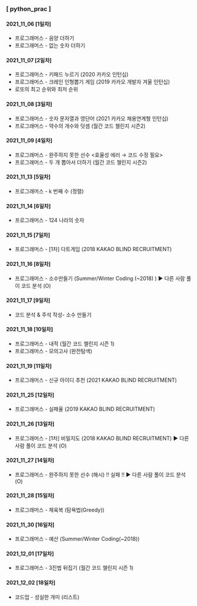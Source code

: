 ### [ python_prac ] 
#### 2021_11_06 [1일차]
 * 프로그래머스 - 음양 더하기 
 * 프로그래머스 - 없는 숫자 더하기
#### 2021_11_07 [2일차]
 * 프로그래머스 - 키패드 누르기 (2020 카카오 인턴십)
 * 프로그래머스 - 크레인 인형뽑기 게임 (2019 카카오 개발자 겨울 인턴십)
 * 로또의 최고 순위와 최저 순위
#### 2021_11_08 [3일차]
 * 프로그래머스 - 숫자 문자열과 영단어 (2021 카카오 채용연계형 인턴십)
 * 프로그래머스 - 약수의 개수와 덧셈 (월간 코드 챌린지 시즌2)
#### 2021_11_09 [4일차]
 * 프로그래머스 - 완주하지 못한 선수 <효율성 에러 → 코드 수정 필요>
 * 프로그래머스 - 두 개 뽑아서 더하기 (월간 코드 챌린지 시즌2) 
#### 2021_11_13 [5일차]
 * 프로그래머스 - k 번째 수 (정렬)
#### 2021_11_14 [6일차]
 * 프로그래머스 - 124 나라의 숫자
#### 2021_11_15 [7일차]
 * 프로그래머스 - [1차] 다트게임 (2018 KAKAO BLIND RECRUITMENT) 
#### 2021_11_16 [8일차]
 * 프로그래머스 - 소수만들기 (Summer/Winter Coding (~2018) )  ▶ 다른 사람 풀이 코드 분석 (O)
#### 2021_11_17 [9일차]
 * 코드 분석 & 주석 작성- 소수 만들기 
#### 2021_11_18 [10일차]
 * 프로그래머스 - 내적 (월간 코드 챌린지 시즌 1)
 * 프로그래머스 - 모의고사 (완전탐색)
#### 2021_11_19 [11일차]
 * 프로그래머스 - 신규 아이디 추천 (2021 KAKAO BLIND RECRUITMENT)
#### 2021_11_25 [12일차]
 * 프로그래머스 - 실패율 (2019 KAKAO BLIND RECRUITMENT)
#### 2021_11_26 [13일차]
 * 프로그래머스 - [1차] 비밀지도 (2018 KAKAO BLIND RECRUITMENT)  ▶ 다른 사람 풀이 코드 분석 (O)
#### 2021_11_27 [14일차]
 * 프로그래머스 - 완주하지 못한 선수 (해시) !! 실패 !! ▶ 다른 사람 풀이 코드 분석 (O)
#### 2021_11_28 [15일차]
 * 프로그래머스 - 체육복 (탐욕법(Greedy))
#### 2021_11_30 [16일차]
 * 프로그래머스 - 예산 (Summer/Winter Coding(~2018))
#### 2021_12_01 [17일차]
 * 프로그래머스 - 3진법 뒤집기 (월간 코드 챌린지 시즌 1)
#### 2021_12_02 [18일차]
 * 코드업 - 성실한 개미 (리스트)
